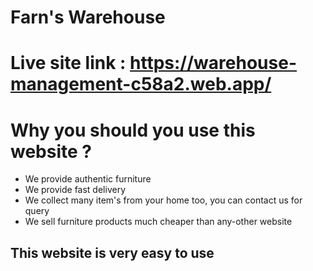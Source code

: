 # Farn's Warehouse

# Live site link : https://warehouse-management-c58a2.web.app/

# Why you should you use this website ?

* We provide authentic furniture
* We provide fast delivery
* We collect many item's from your home too, you can contact us for query
* We sell furniture products much cheaper than any-other website

## This website is very easy to use
